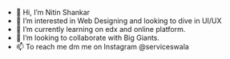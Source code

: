 - 👋 Hi, I’m Nitin Shankar 
- 👀 I’m interested in Web Designing and looking to dive in UI/UX
- 🌱 I’m currently learning on edx and online platform.
- 💞️ I’m looking to collaborate with Big Giants.
- 📫 To reach me dm me on Instagram @serviceswala

<!---
n4nick/n4nick is a ✨ special ✨ repository because its `README.md` (this file) appears on your GitHub profile.
You can click the Preview link to take a look at your changes.
--->
